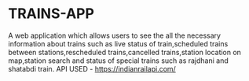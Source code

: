 # TRAINS-APP
A web application which allows users to see the all the necessary information about trains such as live status of train,scheduled trains between stations,rescheduled trains,cancelled trains,station location on map,station search and status of special trains such as rajdhani and shatabdi train.
API USED - https://indianrailapi.com/
